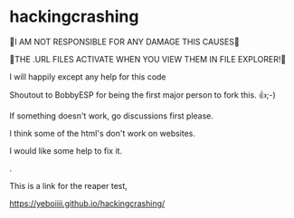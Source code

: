 # hackingcrashing
🛑I AM NOT RESPONSIBLE FOR ANY DAMAGE THIS CAUSES🛑

🛑THE .URL FILES ACTIVATE WHEN YOU VIEW THEM IN FILE EXPLORER!🛑

I will happily except any help for this code

Shoutout to BobbyESP for being the first major person to fork this. 👍;-)

If something doesn't work, go discussions first please.

I think some of the html's don't work on websites.
  
I would like some help to fix it.

.

This is a link for the reaper test,

https://yeboiiii.github.io/hackingcrashing/


